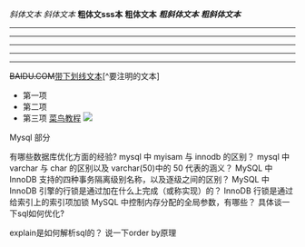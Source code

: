 *斜体文本*
_斜体文本_
**粗体文sss本**
__粗体文本__
***粗斜体文本***
___粗斜体文本___
***
* * *
*****
- - -
----------
~~BAIDU.COM~~<u>带下划线文本</u>[^要注明的文本]
* 第一项
* 第二项
* 第三项
 [菜鸟教程](https://www.runoob.com)
 ![](http://static.runoob.com/images/runoob-logo.png)

 Mysql 部分

有哪些数据库优化方面的经验?
mysql 中 myisam 与 innodb 的区别？
mysql 中 varchar 与 char 的区别以及 varchar(50)中的 50 代表的涵义？
MySQL 中 InnoDB 支持的四种事务隔离级别名称，以及逐级之间的区别？
MySQL 中 InnoDB 引擎的行锁是通过加在什么上完成（或称实现）的？
InnoDB 行锁是通过给索引上的索引项加锁
MySQL 中控制内存分配的全局参数，有哪些？
具体谈一下sql如何优化?

explain是如何解析sql的？
说一下order by原理
